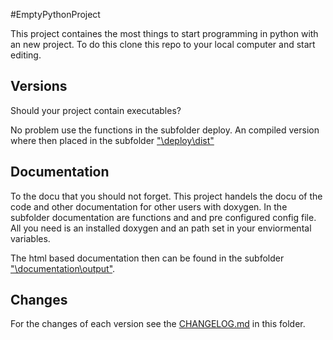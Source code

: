 #EmptyPythonProject

This project containes the most things to start programming in python with an new project. To do this clone this repo to your local computer and start editing.

## Versions
Should your project contain executables?

No problem use the functions in the subfolder deploy. 
An compiled version where then placed in the subfolder ["\deploy\dist"][RELEASES]

## Documentation
To the docu that you should not forget. This project handels the docu of the code and other documentation for other users with doxygen. In the subfolder documentation are functions and and pre configured config file. All you need is an installed doxygen and an path set in your enviormental variables.

The html based documentation then can be found in the subfolder ["\documentation\output"][DOCU].

## Changes
For the changes of each version see the [CHANGELOG.md][CHANGELOG] in this folder.

[CHANGELOG]: ./CHANGELOG.md
[RELEASES]: ./deploy/dist
[DOCU]: ./documentation/output